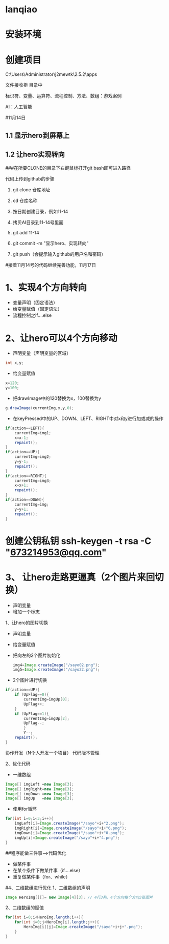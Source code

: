 # lanqiao
# 安装环境


# 创建项目

C:\Users\Administrator\j2mewtk\2.5.2\apps


文件接收柜 目录中



标识符、变量、运算符、流程控制、方法、数组：游戏案例


AI：人工智能


#11月14日

## 1.1 显示hero到屏幕上


## 1.2 让hero实现转向



###在所要CLONE的目录下右键鼠标打开git bash即可进入路径



代码上传到github的步骤

1. git clone 仓库地址

2. cd 仓库名称

3. 按日期创建目录，例如11-14

4. 拷贝AI目录到11-14号里面

5. git add 11-14

6. git commit -m "显示hero、实现转向"

7. git push（会提示输入github的用户名和密码）

#接着11月14号的代码继续完善功能，11月17日



# 1、实现4个方向转向

- 变量声明（固定语法）
- 给变量赋值（固定语法）
- 流程控制之if....else

# 2、让hero可以4个方向移动

- 声明变量（声明变量的区域）
```java
int x,y;
```
- 给变量赋值
```java
x=120;
y=100;
```

- 把drawImage中的120替换为x，100替换为y

```java
g.drawImage(currentImg,x,y,0);
```

- 在keyPressed中的UP、DOWN、LEFT、RIGHT中对x和y进行加或减的操作

```java
if(action==LEFT){
    currentImg=img1;
    x=x-1;
    repaint();
}
if(action==UP){
    currentImg=img2;
    y=y-1;
    repaint();
}
if(action==RIGHT){
    currentImg=img3;
    x=x+1;
    repaint();
}
if(action==DOWN){
    currentImg=img;
    y=y+1;
    repaint();
}
```

# 创建公钥私钥 ssh-keygen -t rsa -C "673214953@qq.com"

# 3、 让hero走路更逼真（2个图片来回切换）

- 声明变量
- 增加一个标志


1、让hero的图片切换

- 声明变量
- 给变量赋值

- 把向左的2个图片初始化

  ```java
  img4=Image.createImage("/sayo02.png");
  img5=Image.createImage("/sayo22.png");
  ```
- 2个图片进行切换
```java
if(action==UP){
	if (UpFlag==0){
		currentImg=imgUp[0];
		UpFlag++;
	}
	if (UpFlag==1){
		currentImg=imgUp[2];
		UpFlag--;
        }
        Y--;
	repaint();
}

```

  

协作开发（N个人开发一个项目）
代码版本管理


2、优化代码

- 一维数组
```java
Image[] imgLeft =new Image[3];
Image[] imgRight=new Image[3];
Image[] imgDown =new Image[3];
Image[] imgUp   =new Image[3];
```
- 使用for循环
```java
for(int i=0;i<3;i++){
	imgLeft[i]=Image.createImage("/sayo"+i+"2.png");
	imgRight[i]=Image.createImage("/sayo"+i+"6.png");
	imgDown[i]=Image.createImage("/sayo"+i+"0.png");
	imgUp[i]=Image.createImage("/sayo"+i+"4.png");
}
```

##程序能做三件事-->代码优化

- 做某件事
- 在某个条件下做某件事（if....else）
- 重复做某件事（for、while）

#4、二维数组进行优化
1、二维数组的声明
```java
Image HeroImg[][]= new Image[4][3]; // 4行3列，4个方向每个方向3张图片
```

2、二维数组的赋值
```java
for(int i=0;i<HeroImg.length;i++){
	for(int j=0;j<HeroImg[i].length;j++){
		HeroImg[i][j]=Image.createImage("/sayo"+i+j+".png");
	}
}
```


